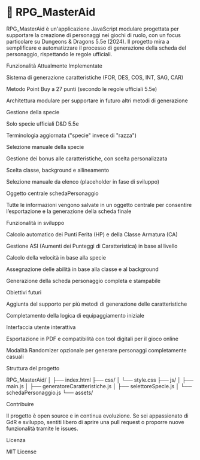 # 🎲 RPG_MasterAid

RPG_MasterAid è un'applicazione JavaScript modulare progettata per supportare la creazione di personaggi nei giochi di ruolo, con un focus particolare su Dungeons & Dragons 5.5e (2024). Il progetto mira a semplificare e automatizzare il processo di generazione della scheda del personaggio, rispettando le regole ufficiali.

Funzionalità Attualmente Implementate

Sistema di generazione caratteristiche (FOR, DES, COS, INT, SAG, CAR)

Metodo Point Buy a 27 punti (secondo le regole ufficiali 5.5e)

Architettura modulare per supportare in futuro altri metodi di generazione


Gestione della specie

Solo specie ufficiali D&D 5.5e

Terminologia aggiornata ("specie" invece di "razza")

Selezione manuale della specie

Gestione dei bonus alle caratteristiche, con scelta personalizzata


Scelta classe, background e allineamento

Selezione manuale da elenco (placeholder in fase di sviluppo)


Oggetto centrale schedaPersonaggio

Tutte le informazioni vengono salvate in un oggetto centrale per consentire l’esportazione e la generazione della scheda finale



Funzionalità in sviluppo

Calcolo automatico dei Punti Ferita (HP) e della Classe Armatura (CA)

Gestione ASI (Aumenti dei Punteggi di Caratteristica) in base al livello

Calcolo della velocità in base alla specie

Assegnazione delle abilità in base alla classe e al background

Generazione della scheda personaggio completa e stampabile


Obiettivi futuri

Aggiunta del supporto per più metodi di generazione delle caratteristiche

Completamento della logica di equipaggiamento iniziale

Interfaccia utente interattiva

Esportazione in PDF e compatibilità con tool digitali per il gioco online

Modalità Randomizer opzionale per generare personaggi completamente casuali


Struttura del progetto

RPG_MasterAid/
│
├── index.html
├── css/
│   └── style.css
├── js/
│   ├── main.js
│   ├── generatoreCaratteristiche.js
│   ├── selettoreSpecie.js
│   └── schedaPersonaggio.js
└── assets/

Contribuire

Il progetto è open source e in continua evoluzione. Se sei appassionato di GdR e sviluppo, sentiti libero di aprire una pull request o proporre nuove funzionalità tramite le issues.

Licenza

MIT License

